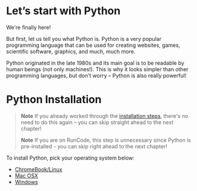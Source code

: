 # Let’s start with Python

We're finally here!

But first, let us tell you what Python is. Python is a very popular programming language that can be used for creating websites, games, 
scientific software, graphics, and much, much more.

Python originated in the late 1980s and its main goal is to be readable by human beings (not only machines!). This is why it looks 
simpler than other programming languages, but don't worry – Python is also really powerful!

# Python Installation
> **Note** If you already worked through the [installation steps](../README.md), there's no need to do this again – you 
> can skip straight ahead to the next chapter!
> 
> **Note** If you are on RunCode, this step is unnecessary since Python is pre-installed - you can skip right ahead to 
> the next chapter!

To install Python, pick your operating system below:

* [ChromeBook/Linux](../linux/python_installation/README.md)
* [Mac OSX](../macosx/python_installation/README.md)
* [Windows](../windows/python_installation/README.md)